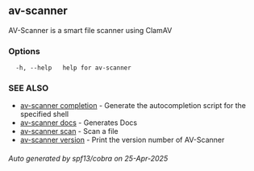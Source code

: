 ## av-scanner

AV-Scanner is a smart file scanner using ClamAV

### Options

```
  -h, --help   help for av-scanner
```

### SEE ALSO

* [av-scanner completion](av-scanner_completion.md)	 - Generate the autocompletion script for the specified shell
* [av-scanner docs](av-scanner_docs.md)	 - Generates Docs
* [av-scanner scan](av-scanner_scan.md)	 - Scan a file
* [av-scanner version](av-scanner_version.md)	 - Print the version number of AV-Scanner

###### Auto generated by spf13/cobra on 25-Apr-2025
